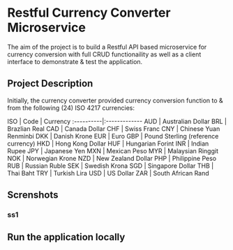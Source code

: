 # Restful Currency Converter Microservice

The aim of the project is to build a Restful API based microservice for currency conversion with full CRUD functionaility as well as a client interface to demonstrate & test the application.



## Project Description

Initially, the currency converter provided currency conversion function to & from the following (24) ISO 4217 currencies:

ISO   |
Code  | Currency
:----------|:-------------
AUD	| Australian Dollar
BRL	| Brazlian Real
CAD |	Canada Dollar
CHF |	Swiss Franc
CNY |	Chinese Yuan Renminbi
DKK |	Danish Krone
EUR |	Euro
GBP |	Pound Sterling (reference currency)
HKD |	Hong Kong Dollar
HUF |	Hungarian Forint
INR |	Indian Rupee
JPY |	Japanese Yen
MXN |	Mexican Peso
MYR |	Malaysian Ringgit
NOK |	Norwegian Krone
NZD |	New Zealand Dollar
PHP |	Philippine Peso
RUB |	Russian Ruble
SEK |	Swedish Krona
SGD |	Singapore Dollar
THB |	Thai Baht
TRY |	Turkish Lira
USD |	US Dollar
ZAR |	South African Rand







## Screnshots

### ss1




## Run the application locally
